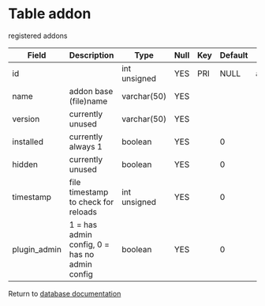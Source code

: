 Table addon
===========
registered addons

| Field | Description | Type | Null | Key | Default | Extra |
| ----- | ----------- | ---- | ---- | --- | ------- | ----- |
| id |  | int unsigned | YES | PRI | NULL | auto_increment |    
| name | addon base (file)name | varchar(50) | YES |  |  |  |    
| version | currently unused | varchar(50) | YES |  |  |  |    
| installed | currently always 1 | boolean | YES |  | 0 |  |    
| hidden | currently unused | boolean | YES |  | 0 |  |    
| timestamp | file timestamp to check for reloads | int unsigned | YES |  | 0 |  |    
| plugin_admin | 1 = has admin config, 0 = has no admin config | boolean | YES |  | 0 |  |    

Return to [database documentation](help/database)

